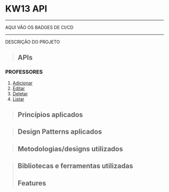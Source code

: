 # **KW13 API**

---
AQUI VÃO OS BADGES DE CI/CD

---

DESCRIÇÃO DO PROJETO

> ## APIs

### PROFESSORES

1. [Adicionar](./requirements/add-account.md)
2. [Editar](./requirements/edit-account.md)
3. [Deletar](./requirements/delete-account.md)
4. [Listar](./requirements/list-account.md)

> ## Princípios aplicados

> ## Design Patterns aplicados

> ## Metodologias/designs utilizados

> ## Bibliotecas e ferramentas utilizadas
>
> ## Features
